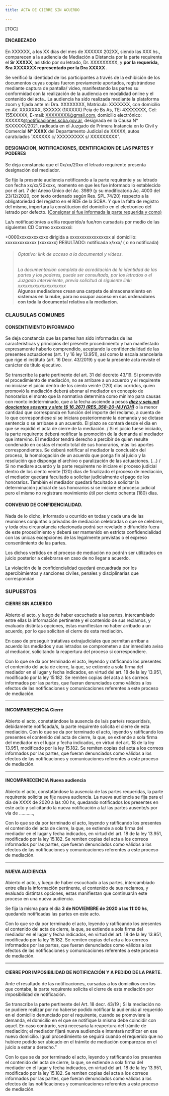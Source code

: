 ```yaml
---
title: ACTA DE CIERRE SIN ACUERDO

---
```

[TOC]

#### ENCABEZADO

En XXXXXX, a los XX días del mes de XXXXXX 202XX, siendo las XXX hs., comparecen a la audiencia de Mediación a Distancia por la parte requirente el **Sr XXXXX**, asistido por su letrado, Dr. XXXXXXXXX, y **por la requerida, Sra XXXXXXX  representado por la Dra XXXXX .**

Se verificó la identidad de los participantes a través de la exhibición de los documentos cuyas copias fueron previamente aportados, registrándose mediante captura de pantalla/ video, manifestando las partes su conformidad con la realización de la audiencia en modalidad online y el contenido del acta.. La audiencia ha sido realizada mediante la plataforma zoom y fijada ante mi Dra. XXXXXXXX, Matricula: XXXXXXX, con domicilio en AV. XXXXXXX, SXXXXX (1XXXXX) Pcia de Bs As, TE: 4XXXXXXX, Cel: 155XXXXX, E-mail: [XXXXXXXX@gmail.com](mailto:drarosarioguerrero@gmail.com), domicilio electrónico: XXXXXX[@notificaciones.scba.gov.ar](mailto:2723621624@notificaciones.scba.gov.ar), designada en la Causa N° SXXXXXX/2021, radicada en el Juzgado de Primera Instancia en lo Civil y Comercial **N° XXXX** del Departamento Judicial de XXXXX, autos caratulados \`XXXXXX c/ XXXXXXXXX s/ XXXXXXXXX".

#### DESIGNACION, NOTIFICACIONES, IDENTIFICACION DE LAS PARTES Y PODERES

Se deja constancia que el 0x/xx/20xx el letrado requirente presenta designación del mediador.

Se fijo la presente audiencia notificando a la parte requirente y su letrado con fecha xx/xx/20xxxx, momento en que les fue informado lo establecido por el art. 7 del  Anexo Único del Ac. 3989 (y su modificatoria Ac. 4000 del 23/12/2020, con texto ordenado según Res. SPL 74/20) respecto a la obligatoriedad del registro en el RDE de la SCBA. Y que la falta de registro del mismo, importara la constitucion del domicilio en el electronico del letrado por defecto. ([Consignar si fue informada la parte requerida y como)]()

La/s notificación/es a el/la requerido/a fue/ron cursada/s por medio de las siguientes CD Correo xxxxxxxxi:

\+0000xxxxxxxxxxxx dirigida a xxxxxxxxxxxxxxxxx al domicilio: xxxxxxxxxxxxx (xxxxxxx) RESULTADO: notificada x/xxx/ ( o no notificada)

> ###### _Optativo: link de acceso a la documental y videos._
>
> _La documentación completa de acreditación de la identidad de las partes y los poderes, puede ser consultada, por los letrados o el Juzgado interviniente, previa solicitud al siguiente link: xxxxxxxxxxxxxxxxxxxx_  
> **Algunos mediadores crean una carpeta de almacenamiento en sistemas en la nube, para no ocupar acceso en sus ordenadores con toda la documental relativa a la mediacion.**

### CLAUSULAS COMUNES

#### CONSENTIMIENTO INFORMADO 

Se deja constancia que las partes han sido informadas de las características y principios del presente procedimiento y han manifestado expresamente haberlo comprendido, aceptando la confidencialidad de las presentes actuaciones (art. 1 y 16 ley 13.951), así como la escala arancelaria que rige el instituto (art. 16 Decr. 43/2019) y que la presente acta reviste el carácter de título ejecutivo.

Se transcribe la parte pertinente del art. 31 del decreto 43/19. Si promovido el procedimiento de mediación, no se arribare a un acuerdo y el requirente no iniciase el juicio dentro de los ciento veinte (120) días corridos, quien promovió la mediación deberá abonar al mediador en concepto de honorarios el monto que la normativa determina como minimo para causas con monto indeterminado, que a la fecha asciende a pesos [**_diez y seis mil doscientos sesenta y siete ($ 16.267) (RES_358-20-MJYDH)_**](http://www.mediaciones-ba.org.ar/documentos/disposiciones/RES_358-20-MJYDH-CON-ANEXO-HONORARIOS.pdf) o la menor cantidad que corresponda en función del importe del reclamo, a cuenta de lo que correspondiese si se iniciara posteriormente la demanda y se dictase sentencia o se arribase a un acuerdo. El plazo se contará desde el día en que se expidió el acta de cierre de la mediación. / Si el juicio fuese iniciado, la parte requirente deberá notificar la promoción de la demanda al mediador que intervino. El mediador tendrá derecho a percibir de quien resulte condenado en costas el monto total de sus honorarios, más los aportes correspondientes. Se deberá notificar al mediador la conclusión del proceso, la homologación de un acuerdo que ponga fin al juicio y la resolución que disponga el archivo o paralización de las actuaciones. (...) / Si no mediare acuerdo y la parte requirente no iniciare el proceso judicial dentro de los ciento veinte (120) días de finalizado el proceso de mediación, el mediador quedará facultado a solicitar judicialmente el pago de los honorarios. También el mediador quedará facultado a solicitar la determinación judicial de sus honorarios si se iniciare el proceso judicial pero el mismo no registrare movimiento útil por ciento ochenta (180) días.

#### CONVENIO DE CONFIDENCIALIDAD. 

Nada de lo dicho, informado u ocurrido en todas y cada una de las reuniones conjuntas o privadas de mediación celebradas o que se celebren, y toda otra circunstancia relacionada podrá ser revelado o difundido fuera de este procedimiento y deberá ser mantenido en estricta confidencialidad con las únicas excepciones de las legalmente previstas o el expreso consentimiento de las partes.

Los dichos vertidos en el proceso de mediación no podrán ser utilizados en juicio posterior a celebrarse en caso de no llegar a acuerdo.

La violación de la confidencialidad quedará encuadrada por los apercibimientos y sanciones civiles, penales y disciplinarias que correspondan

### SUPUESTOS 

#### CIERRE SIN ACUERDO

Abierto el acto, y luego de haber escuchado a las partes, intercambiado entre ellas la información pertinente y el contenido de sus reclamos, y evaluado distintas opciones, éstas manifiestan no haber arribado a un acuerdo, por lo que solicitan el cierre de esta mediación.

En caso de proseguir tratativas extrajudiciales que permitan arribar a acuerdo los mediados y sus letrados se comprometen a dar inmediato aviso al mediador, solicitando la reapertura del proceso si correspondiere.

Con lo que se da por terminado el acto, leyendo y ratificando los presentes el contenido del acta de cierre, la que, se extiende a sola firma del mediador en el lugar y fecha indicados, en virtud del art. 18 de la ley 13.951, modificado por la ley 15.182. Se remiten copias del acta a los correos informados por las partes, que fueran denunciados como válidos a los efectos de las notificaciones y comunicaciones referentes a este proceso de mediación.

***

#### **INCOMPARECENCIA Cierre**

Abierto el acto, constatándose la ausencia de la/s parte/s requerida/s, debidamente notificada/s, la parte requirente solicita el cierre de esta mediación. Con lo que se da por terminado el acto, leyendo y ratificando los presentes el contenido del acta de cierre, la que, se extiende a sola firma del mediador en el lugar y fecha indicados, en virtud del art. 18 de la ley 13.951, modificado por la ley 15.182. Se remiten copias del acta a los correos informados por las partes, que fueran denunciados como válidos a los efectos de las notificaciones y comunicaciones referentes a este proceso de mediación.

***

#### **INCOMPARECENCIA Nueva audiencia**

Abierto el acto, constatándose la ausencia de las partes requeridas, la parte requirente solicita se fije nueva audiencia. La nueva audiencia se fija para el dia de XXXX de 2020 a las :00 hs, quedando notificados los presentes en este acto y solicitando la nueva notificación a la/ las partes ausente/s por via de ...........,

Con lo que se da por terminado el acto, leyendo y ratificando los presentes el contenido del acta de cierre, la que, se extiende a sola firma del mediador en el lugar y fecha indicados, en virtud del art. 18 de la ley 13.951, modificado por la ley 15.182. Se remiten copias del acta a los correos informados por las partes, que fueran denunciados como válidos a los efectos de las notificaciones y comunicaciones referentes a este proceso de mediación.

***

#### **NUEVA AUDIENCIA**

Abierto el acto, y luego de haber escuchado a las partes, intercambiado entre ellas la información pertinente, el contenido de sus reclamos, y evaluado distintas opciones, estas manifiestan que continuarán este proceso en una nueva audiencia.

Se fija la misma para el día **3 de NOVIEMBRE de 2020 a las 11:00 hs**, quedando notificadas las partes en este acto.

Con lo que se da por terminado el acto, leyendo y ratificando los presentes el contenido del acta de cierre, la que, se extiende a sola firma del mediador en el lugar y fecha indicados, en virtud del art. 18 de la ley 13.951, modificado por la ley 15.182. Se remiten copias del acta a los correos informados por las partes, que fueran denunciados como válidos a los efectos de las notificaciones y comunicaciones referentes a este proceso de mediación.

***

#### **CIERRE POR IMPOSIBILIDAD DE NOTIFICACIÓN Y A PEDIDO DE LA PARTE.**

Ante el resultado de las notificaciones, cursadas a los domicilios con los que contaba, la parte requirente solicita el cierre de esta mediación por imposibilidad de notificación.

Se transcribe la parte pertinente del Art. 18 decr. 43/19 ; Si la mediación no se pudiere realizar por no haberse podido notificar la audiencia al requerido en el domicilio denunciado por el requirente, cuando se promoviere la demanda, el domicilio en el que se notifique la misma debe coincidir con aquel. En caso contrario, será necesaria la reapertura del trámite de mediación; el mediador fijará nueva audiencia e intentará notificar en ese nuevo domicilio. Igual procedimiento se seguirá cuando el requerido que no hubiere podido ser ubicado en el trámite de mediación comparezca en el juicio a estar a derecho.”

Con lo que se da por terminado el acto, leyendo y ratificando los presentes el contenido del acta de cierre, la que, se extiende a sola firma del mediador en el lugar y fecha indicados, en virtud del art. 18 de la ley 13.951, modificado por la ley 15.182. Se remiten copias del acta a los correos informados por las partes, que fueran denunciados como válidos a los efectos de las notificaciones y comunicaciones referentes a este proceso de mediación.